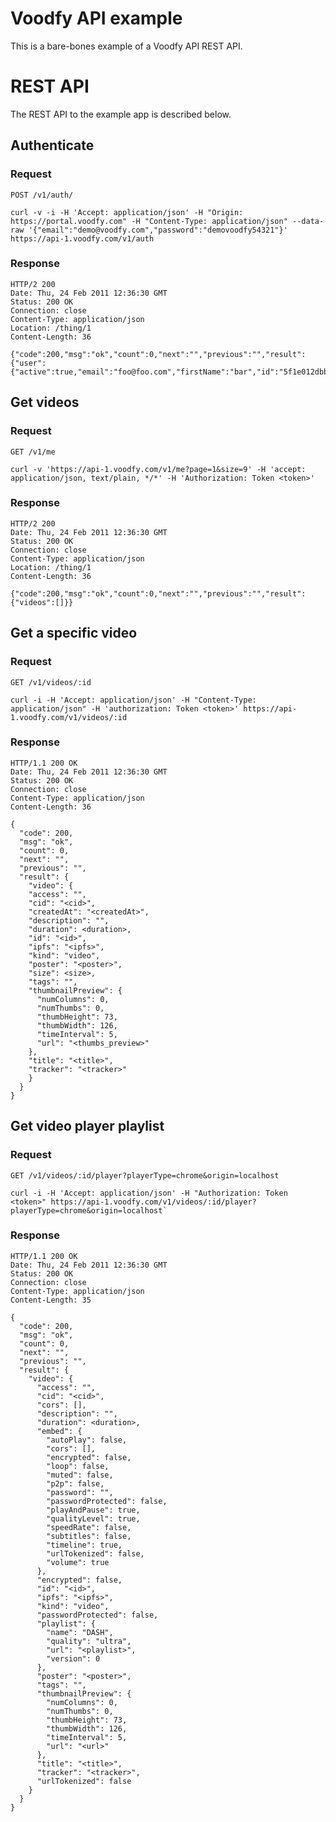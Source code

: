 # Voodfy API example

This is a bare-bones example of a Voodfy API REST API.

# REST API

The REST API to the example app is described below.

## Authenticate

### Request

`POST /v1/auth/`

    curl -v -i -H 'Accept: application/json' -H "Origin: https://portal.voodfy.com" -H "Content-Type: application/json" --data-raw '{"email":"demo@voodfy.com","password":"demovoodfy54321"}' https://api-1.voodfy.com/v1/auth

### Response
    HTTP/2 200
    Date: Thu, 24 Feb 2011 12:36:30 GMT
    Status: 200 OK
    Connection: close
    Content-Type: application/json
    Location: /thing/1
    Content-Length: 36

    {"code":200,"msg":"ok","count":0,"next":"","previous":"","result":{"user":{"active":true,"email":"foo@foo.com","firstName":"bar","id":"5f1e012dbbc82e26fc9e11c1","is_staff":false,"is_superuser":false,"lastName":"barrrrr","notifications":false,"token":"token"}}}

## Get videos 

### Request

`GET /v1/me`

    curl -v 'https://api-1.voodfy.com/v1/me?page=1&size=9' -H 'accept: application/json, text/plain, */*' -H 'Authorization: Token <token>'

### Response

    HTTP/2 200
    Date: Thu, 24 Feb 2011 12:36:30 GMT
    Status: 200 OK
    Connection: close
    Content-Type: application/json
    Location: /thing/1
    Content-Length: 36

    {"code":200,"msg":"ok","count":0,"next":"","previous":"","result":{"videos":[]}}

## Get a specific video

### Request

`GET /v1/videos/:id`

    curl -i -H 'Accept: application/json' -H "Content-Type: application/json" -H 'authorization: Token <token>' https://api-1.voodfy.com/v1/videos/:id

### Response

    HTTP/1.1 200 OK
    Date: Thu, 24 Feb 2011 12:36:30 GMT
    Status: 200 OK
    Connection: close
    Content-Type: application/json
    Content-Length: 36

    {
      "code": 200,
      "msg": "ok",
      "count": 0,
      "next": "",
      "previous": "",
      "result": {
        "video": {
        "access": "",
        "cid": "<cid>",
        "createdAt": "<createdAt>",
        "description": "",
        "duration": <duration>,
        "id": "<id>",
        "ipfs": "<ipfs>",
        "kind": "video",
        "poster": "<poster>",
        "size": <size>,
        "tags": "",
        "thumbnailPreview": {
          "numColumns": 0,
          "numThumbs": 0,
          "thumbHeight": 73,
          "thumbWidth": 126,
          "timeInterval": 5,
          "url": "<thumbs_preview>"
        },
        "title": "<title>",
        "tracker": "<tracker>"
        }
      }
    }

## Get video player playlist

### Request

`GET /v1/videos/:id/player?playerType=chrome&origin=localhost`

    curl -i -H 'Accept: application/json' -H "Authorization: Token <token>" https://api-1.voodfy.com/v1/videos/:id/player?playerType=chrome&origin=localhost`

### Response

    HTTP/1.1 200 OK
    Date: Thu, 24 Feb 2011 12:36:30 GMT
    Status: 200 OK
    Connection: close
    Content-Type: application/json
    Content-Length: 35

    {
      "code": 200,
      "msg": "ok",
      "count": 0,
      "next": "",
      "previous": "",
      "result": {
        "video": {
          "access": "",
          "cid": "<cid>",
          "cors": [],
          "description": "",
          "duration": <duration>,
          "embed": {
            "autoPlay": false,
            "cors": [],
            "encrypted": false,
            "loop": false,
            "muted": false,
            "p2p": false,
            "password": "",
            "passwordProtected": false,
            "playAndPause": true,
            "qualityLevel": true,
            "speedRate": false,
            "subtitles": false,
            "timeline": true,
            "urlTokenized": false,
            "volume": true
          },
          "encrypted": false,
          "id": "<id>",
          "ipfs": "<ipfs>",
          "kind": "video",
          "passwordProtected": false,
          "playlist": {
            "name": "DASH",
            "quality": "ultra",
            "url": "<playlist>",
            "version": 0
          },
          "poster": "<poster>",
          "tags": "",
          "thumbnailPreview": {
            "numColumns": 0,
            "numThumbs": 0,
            "thumbHeight": 73,
            "thumbWidth": 126,
            "timeInterval": 5,
            "url": "<url>"
          },
          "title": "<title>",
          "tracker": "<tracker>",
          "urlTokenized": false
        }
      }
    }
